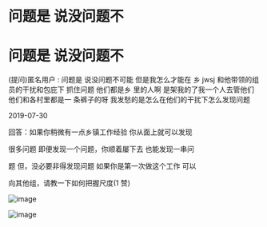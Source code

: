 # 问题是 说没问题不

# 问题是 说没问题不

(提问)匿名用户 : 问题是 说没问题不可能 但是我怎么才能在 乡 jwsj 和他带领的组员的干扰和包庇下 抓住问题 他们都是乡 里的人啊 是架我的了我一个人去管他们 他们和各村里都是一 条裤子的呀 我发愁的是怎么在他们的干扰下怎么发现问题

2019-07-30

回答：如果你稍微有一点乡镇工作经验 你从面上就可以发现

很多问题 即便发现一个问题，你顺着屡下去 也能发现一串问

题 但，没必要非得发现问题 如果你是第一次做这个工作 可以

向其他组，请教一下如何把握尺度(1 赞)

![image](img/Image_124.png)

![image](img/Image_125.png)